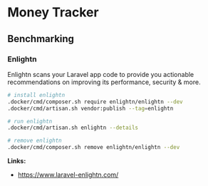 # Money Tracker
## Benchmarking

### Enlightn
Enlightn scans your Laravel app code to provide you actionable recommendations on improving its performance, security & more.
```bash
# install enlightn
.docker/cmd/composer.sh require enlightn/enlightn --dev
.docker/cmd/artisan.sh vendor:publish --tag=enlightn

# run enlightn
.docker/cmd/artisan.sh enlightn --details

# remove enlightn
.docker/cmd/composer.sh remove enlightn/enlightn --dev
```

**Links:**
- https://www.laravel-enlightn.com/
